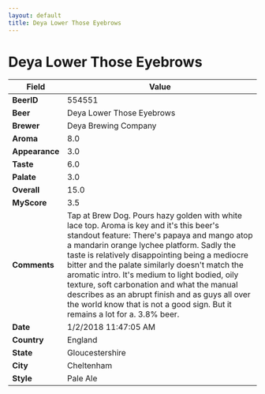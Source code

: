 ```yaml
---
layout: default
title: Deya Lower Those Eyebrows
---
```


# Deya Lower Those Eyebrows

| Field         | Value     |
|---------------|-----------|
| **BeerID** | 554551 |
| **Beer** | Deya Lower Those Eyebrows |
| **Brewer** | Deya Brewing Company |
| **Aroma** | 8.0 |
| **Appearance** | 3.0 |
| **Taste** | 6.0 |
| **Palate** | 3.0 |
| **Overall** | 15.0 |
| **MyScore** | 3.5 |
| **Comments** | Tap at Brew Dog. Pours hazy golden with white lace top. Aroma is key and it&#39;s this beer&#39;s standout feature: There&#39;s papaya and mango atop a mandarin orange lychee platform. Sadly the taste is relatively disappointing being a mediocre bitter and the palate similarly doesn&#39;t match the aromatic intro. It&#39;s medium  to light bodied, oily texture, soft carbonation and what the manual describes as an abrupt finish and as guys all over the world know that is not a good sign. But it remains a  lot for a. 3.8% beer. |
| **Date** | 1/2/2018 11:47:05 AM |
| **Country** | England |
| **State** | Gloucestershire |
| **City** | Cheltenham |
| **Style** | Pale Ale |
